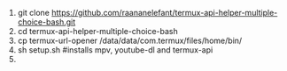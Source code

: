 1) git clone https://github.com/raananelefant/termux-api-helper-multiple-choice-bash.git
2) cd termux-api-helper-multiple-choice-bash
3) cp termux-url-opener /data/data/com.termux/files/home/bin/
4) sh setup.sh #installs mpv, youtube-dl and termux-api
5) 
